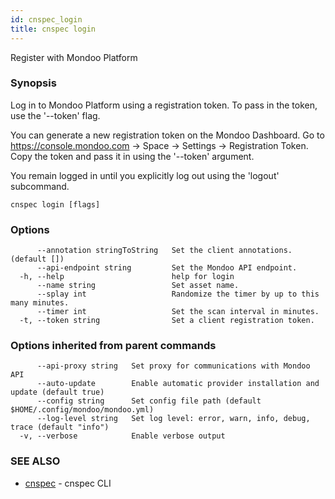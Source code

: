 ```yaml
---
id: cnspec_login
title: cnspec login
---
```


Register with Mondoo Platform

### Synopsis

Log in to Mondoo Platform using a registration token. To pass in the token, use
the '--token' flag.

You can generate a new registration token on the Mondoo Dashboard. Go to
https://console.mondoo.com -> Space -> Settings -> Registration Token. Copy the token and pass it in
using the '--token' argument.

You remain logged in until you explicitly log out using the 'logout' subcommand.

```
cnspec login [flags]
```

### Options

```
      --annotation stringToString   Set the client annotations. (default [])
      --api-endpoint string         Set the Mondoo API endpoint.
  -h, --help                        help for login
      --name string                 Set asset name.
      --splay int                   Randomize the timer by up to this many minutes.
      --timer int                   Set the scan interval in minutes.
  -t, --token string                Set a client registration token.
```

### Options inherited from parent commands

```
      --api-proxy string   Set proxy for communications with Mondoo API
      --auto-update        Enable automatic provider installation and update (default true)
      --config string      Set config file path (default $HOME/.config/mondoo/mondoo.yml)
      --log-level string   Set log level: error, warn, info, debug, trace (default "info")
  -v, --verbose            Enable verbose output
```

### SEE ALSO

- [cnspec](cnspec.md) - cnspec CLI
